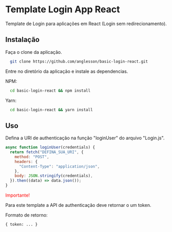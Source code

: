 # Template Login App React

Template de Login para aplicações em React (Login sem redirecionamento).

## Instalação

Faça o clone da aplicação.
```bash
  git clone https://github.com/anglesson/basic-login-react.git
```

Entre no diretório da aplicação e instale as dependencias.

NPM:
```bash
  cd basic-login-react && npm install
```

Yarn:
```bash
  cd basic-login-react && yarn install
```
## Uso
Defina a URI de authenticação na função "loginUser" do arquivo "Login.js".
```js
async function loginUser(credentials) {
  return fetch("DEFINA_SUA_URI", {
    method: "POST",
    headers: {
      "Content-Type": "application/json",
    },
    body: JSON.stringify(credentials),
  }).then((data) => data.json());
}
```
<p style="color: red">
  Importante!
</p> Para este template a API de authenticação deve retornar o um token.

Formato de retorno:
```JS
{ token: ... }
```